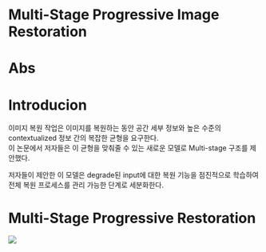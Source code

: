 # Multi-Stage Progressive Image Restoration

# Abs

# Introducion
이미지 복원 작업은 이미지를 복원하는 동안 공간 세부 정보와 높은 수준의 contextualized 정보 간의 복잡한 균형을 요구한다.  
이 논문에서 저자들은 이 균형을 맞춰줄 수 있는 새로운 모델로 Multi-stage 구조를 제안했다.

저자들이 제안한 이 모델은 degrade된 input에 대한 복원 기능을 점진적으로 학습하여 전체 복원 프로세스를 관리 가능한 단계로 세분화한다.

# Multi-Stage Progressive Restoration
![](https://velog.velcdn.com/images%2Fdanielseo%2Fpost%2F11184905-a578-44ef-ae79-5b26b30d1ef2%2F%EC%BA%A1%EC%B2%98.PNG)

